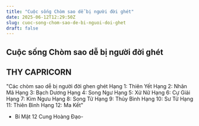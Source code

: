 ```yaml
---
title: "Cuộc sống Chòm sao dễ bị người đời ghét"
date: 2025-06-12T12:29:50Z
slug: cuoc-song-chom-sao-de-bi-nguoi-doi-ghet
draft: false
---
```


## Cuộc sống Chòm sao dễ bị người đời ghét

## THY CAPRICORN

"Các chòm sao dễ bị người đời ghen ghét
Hạng 1: Thiên Yết
Hạng 2: Nhân Mã
Hạng 3: Bạch Dương
Hạng 4: Song Ngư
Hạng 5: Xử Nữ
Hạng 6: Cự Giải
Hạng 7: Kim Ngưu
Hạng 8: Song Tử
Hạng 9: Thủy Bình
Hạng 10: Sư Tử
Hạng 11: Thiên Bình
Hạng 12: Ma Kết"
 
- Bí Mật 12 Cung Hoàng Đạo-